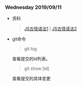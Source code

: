 ### Wednesday 2019/09/11

- 资料
    
	> [JS古怪语法1][javascript怪异语法1] | [JS古怪语法2][javascript怪异语法2]

[javascript怪异语法1]: http://bonsaiden.github.io/JavaScript-Garden/zh/
[javascript怪异语法2]: https://wtfjs.com/

- git命令
	> git log
	
	查看提交的Id列表。

	> git show [id]
	
	查看提交的具体变更
